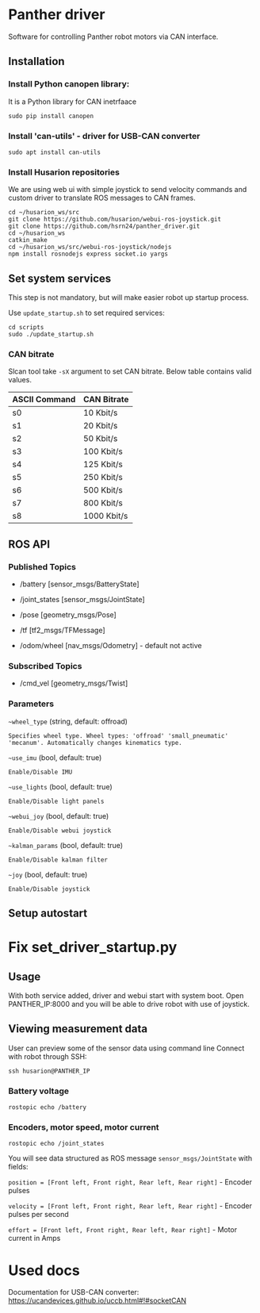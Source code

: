 # Panther driver

Software for controlling Panther robot motors via CAN interface.

## Installation

### Install Python canopen library:
It is a Python library for CAN inetrfaace

```
sudo pip install canopen
```

### Install 'can-utils' - driver for USB-CAN converter
```
sudo apt install can-utils
```

### Install Husarion repositories
We are using web ui with simple joystick to send velocity commands and custom driver to translate ROS messages to CAN frames.
```
cd ~/husarion_ws/src
git clone https://github.com/husarion/webui-ros-joystick.git
git clone https://github.com/hsrn24/panther_driver.git
cd ~/husarion_ws
catkin_make
cd ~/husarion_ws/src/webui-ros-joystick/nodejs
npm install rosnodejs express socket.io yargs
```

## Set system services
This step is not mandatory, but will make easier robot up startup process.

Use `update_startup.sh` to set required services:

```
cd scripts
sudo ./update_startup.sh
```

### CAN bitrate
Slcan tool take `-sX` argument to set CAN bitrate. Below table contains valid values.

| ASCII Command | CAN Bitrate |
| ---           | ---         |
| s0            | 10 Kbit/s   |
| s1            | 20 Kbit/s   |
| s2            | 50 Kbit/s   |
| s3            | 100 Kbit/s  |
| s4            | 125 Kbit/s  |
| s5            | 250 Kbit/s  |
| s6            | 500 Kbit/s  |
| s7            | 800 Kbit/s  |
| s8            | 1000 Kbit/s |

## ROS API

### Published Topics

 * /battery [sensor_msgs/BatteryState]

 * /joint_states [sensor_msgs/JointState]
 
 * /pose [geometry_msgs/Pose]
 
 * /tf [tf2_msgs/TFMessage]
 
 * /odom/wheel [nav_msgs/Odometry] - default not active


### Subscribed Topics

* /cmd_vel [geometry_msgs/Twist]

### Parameters

`~wheel_type` (string, default: offroad)

    Specifies wheel type. Wheel types: 'offroad' 'small_pneumatic' 'mecanum'. Automatically changes kinematics type.

`~use_imu` (bool, default: true)

    Enable/Disable IMU

`~use_lights` (bool, default: true)

    Enable/Disable light panels

`~webui_joy` (bool, default: true)

    Enable/Disable webui joystick

`~kalman_params` (bool, default: true)

    Enable/Disable kalman filter

`~joy` (bool, default: true)

    Enable/Disable joystick
    
## Setup autostart

# Fix set_driver_startup.py

## Usage
With both service added, driver and webui start with system boot.
Open PANTHER_IP:8000 and you will be able to drive robot with use of joystick.


## Viewing measurement data

User can preview some of the sensor data using command line
Connect with robot through SSH:

```
ssh husarion@PANTHER_IP
```

### Battery voltage
```
rostopic echo /battery
```

### Encoders, motor speed, motor current

```
rostopic echo /joint_states
```
You will see data structured as ROS message `sensor_msgs/JointState` with fields:

`position = [Front left, Front right, Rear left, Rear right]` - Encoder pulses

`velocity = [Front left, Front right, Rear left, Rear right]` - Encoder pulses per second

`effort = [Front left, Front right, Rear left, Rear right]` - Motor current in Amps

# Used docs
Documentation for USB-CAN converter:
https://ucandevices.github.io/uccb.html#!#socketCAN
